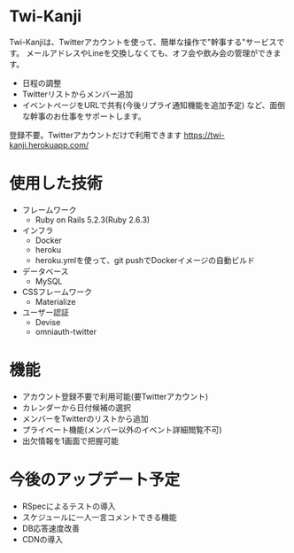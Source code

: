 # Twi-Kanji
Twi-Kanjiは、Twitterアカウントを使って、簡単な操作で"幹事する"サービスです。
メールアドレスやLineを交換しなくても、オフ会や飲み会の管理ができます。
- 日程の調整
- Twitterリストからメンバー追加
- イベントページをURLで共有(今後リプライ通知機能を追加予定)
など、面倒な幹事のお仕事をサポートします。

登録不要。Twitterアカウントだけで利用できます
https://twi-kanji.herokuapp.com/

# 使用した技術
- フレームワーク
  - Ruby on Rails 5.2.3(Ruby 2.6.3)
- インフラ
  - Docker
  - heroku
  - heroku.ymlを使って、git pushでDockerイメージの自動ビルド
- データベース
  - MySQL
- CSSフレームワーク
  - Materialize
- ユーザー認証
  - Devise
  - omniauth-twitter

# 機能
- アカウント登録不要で利用可能(要Twitterアカウント)
- カレンダーから日付候補の選択
- メンバーをTwitterのリストから追加
- プライベート機能(メンバー以外のイベント詳細閲覧不可)
- 出欠情報を1画面で把握可能

# 今後のアップデート予定
- RSpecによるテストの導入
- スケジュールに一人一言コメントできる機能
- DB応答速度改善
- CDNの導入
